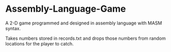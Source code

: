 # Assembly-Language-Game

A 2-D game programmed and designed in assembly language with MASM syntax.

Takes numbers stored in records.txt and drops those numbers from random locations for the player to catch.
